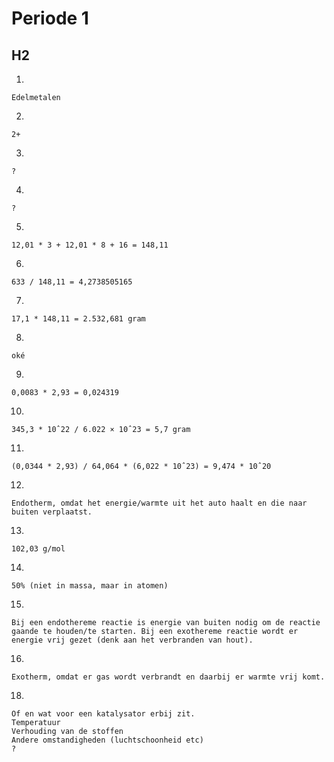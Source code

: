 # Periode 1

## H2

1. 

    Edelmetalen

2. 

    2+

3. 

    ?

4. 

    ?

5. 

    12,01 * 3 + 12,01 * 8 + 16 = 148,11

6. 

    633 / 148,11 = 4,2738505165

7. 

    17,1 * 148,11 = 2.532,681 gram

8. 

    oké

9. 

    0,0083 * 2,93 = 0,024319

10. 

    345,3 * 10ˆ22 / 6.022 × 10ˆ23 = 5,7 gram

11. 

    (0,0344 * 2,93) / 64,064 * (6,022 * 10ˆ23) = 9,474 * 10ˆ20

12. 

    Endotherm, omdat het energie/warmte uit het auto haalt en die naar buiten verplaatst.

13. 

    102,03 g/mol

14. 

    50% (niet in massa, maar in atomen)

15. 

    Bij een endothereme reactie is energie van buiten nodig om de reactie gaande te houden/te starten. Bij een exothereme reactie wordt er energie vrij gezet (denk aan het verbranden van hout).

16. 

    Exotherm, omdat er gas wordt verbrandt en daarbij er warmte vrij komt.

18. 

    Of en wat voor een katalysator erbij zit.
    Temperatuur
    Verhouding van de stoffen
    Andere omstandigheden (luchtschoonheid etc)
    ?
